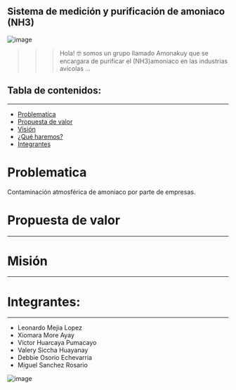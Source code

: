 ## Sistema de medición y purificación de amoniaco (NH3)
![image](https://images.ecestaticos.com/s_s7gS41_P0oztzk21p0dS-IJYI=/0x0:2121x1414/1200x900/filters:fill(white):format(jpg)/f.elconfidencial.com%2Foriginal%2Fd35%2Fa06%2F9fa%2Fd35a069fa93f0c03ec31659c38cb16e1.jpg)


>>> Hola! 🤓 somos un grupo llamado Amonakuy que se encargara de purificar el (NH3)amoniaco en las industrias avícolas  ... 
                                                                                   




## Tabla de contenidos:
---

- [Problematica](#Problematica)
- [Propuesta de valor](#Propuesta-de-valor)
- [Visión](#Visión)
- [¿Qué haremos?](#Que-haremos)
- [Integrantes](#Integrantes)



# Problematica
Contaminación atmosférica de amoniaco por parte de empresas.





# Propuesta de valor  
---







# Misión 
---










# Integrantes:
---
- Leonardo Mejia Lopez
- Xiomara More Ayay
- Victor Huarcaya Pumacayo
- Valery Siccha Huayanay
- Debbie Osorio Echevarria
- Miguel Sanchez Rosario

![image](https://github.com/Nikolai0Huarcaya/123/blob/main/ZIb1.gif)
